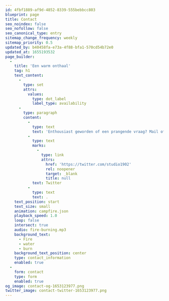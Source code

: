 ```yaml
---
id: 4fbf1889-af9d-4852-8339-555bebbcc803
blueprint: page
title: Contact
seo_noindex: false
seo_nofollow: false
seo_canonical_type: entry
sitemap_change_frequency: weekly
sitemap_priority: 0.5
updated_by: b40458fa-e73a-4f88-bfa1-570cd54b72e0
updated_at: 1655193532
page_builder:
  -
    title: 'Een warm onthaal'
    tag: h1
    text_content:
      -
        type: set
        attrs:
          values:
            type: dot_label
            label_type: availability
      -
        type: paragraph
        content:
          -
            type: text
            text: 'Enthousiast geworden of een prangende vraag? Mail of bel me, dan hoor je van mij! Volg me vooral ook op '
          -
            type: text
            marks:
              -
                type: link
                attrs:
                  href: 'https://twitter.com/studio1902'
                  rel: noopener
                  target: _blank
                  title: null
            text: Twitter
          -
            type: text
            text: .
    text_position: start
    text_size: small
    animation: campfire.json
    playback_speed: 1.0
    loop: false
    intersect: true
    audio: fire-burning.mp3
    background_text:
      - Fire
      - water
      - burn
    background_text_position: center
    type: contact_information
    enabled: true
  -
    form: contact
    type: form
    enabled: true
og_image: contact-og-1653123977.png
twitter_image: contact-twitter-1653123977.png
---
```

